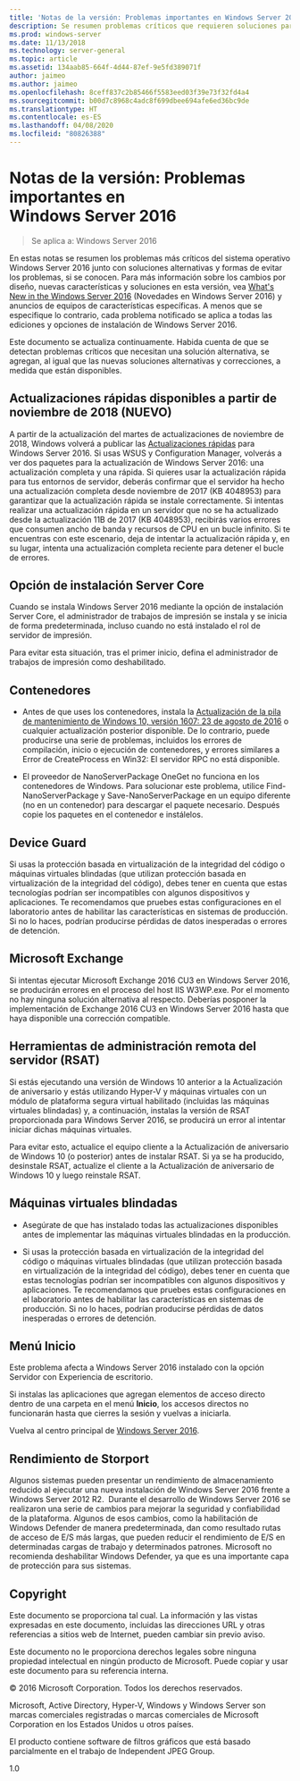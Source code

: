 ```yaml
---
title: 'Notas de la versión: Problemas importantes en Windows Server 2016'
description: Se resumen problemas críticos que requieren soluciones para evitar bloqueos, faltas de respuesta, errores de instalación o pérdida de datos.
ms.prod: windows-server
ms.date: 11/13/2018
ms.technology: server-general
ms.topic: article
ms.assetid: 134aab85-664f-4d44-87ef-9e5fd389071f
author: jaimeo
ms.author: jaimeo
ms.openlocfilehash: 8ceff837c2b85466f5583eed03f39e73f32fd4a4
ms.sourcegitcommit: b00d7c8968c4adc8f699dbee694afe6ed36bc9de
ms.translationtype: HT
ms.contentlocale: es-ES
ms.lasthandoff: 04/08/2020
ms.locfileid: "80826388"
---
```

# <a name="release-notes-important-issues-in-windows-server-2016"></a>Notas de la versión: Problemas importantes en Windows Server 2016

>Se aplica a: Windows Server 2016

En estas notas se resumen los problemas más críticos del sistema operativo Windows Server 2016 junto con soluciones alternativas y formas de evitar los problemas, si se conocen. Para más información sobre los cambios por diseño, nuevas características y soluciones en esta versión, vea [What's New in the Windows Server 2016](whats-new-in-windows-server-2016.md) (Novedades en Windows Server 2016) y anuncios de equipos de características específicas. A menos que se especifique lo contrario, cada problema notificado se aplica a todas las ediciones y opciones de instalación de Windows Server 2016.

Este documento se actualiza continuamente. Habida cuenta de que se detectan problemas críticos que necesitan una solución alternativa, se agregan, al igual que las nuevas soluciones alternativas y correcciones, a medida que están disponibles.

## <a name="express-updates-available-starting-in-november-2018-new"></a>Actualizaciones rápidas disponibles a partir de noviembre de 2018 (NUEVO)

A partir de la actualización del martes de actualizaciones de noviembre de 2018, Windows volverá a publicar las [Actualizaciones rápidas](express-updates.md) para Windows Server 2016. Si usas WSUS y Configuration Manager, volverás a ver dos paquetes para la actualización de Windows Server 2016: una actualización completa y una rápida. Si quieres usar la actualización rápida para tus entornos de servidor, deberás confirmar que el servidor ha hecho una actualización completa desde noviembre de 2017 (KB 4048953) para garantizar que la actualización rápida se instale correctamente. Si intentas realizar una actualización rápida en un servidor que no se ha actualizado desde la actualización 11B de 2017 (KB 4048953), recibirás varios errores que consumen ancho de banda y recursos de CPU en un bucle infinito. Si te encuentras con este escenario, deja de intentar la actualización rápida y, en su lugar, intenta una actualización completa reciente para detener el bucle de errores.

## <a name="server-core-installation-option"></a>Opción de instalación Server Core

[comment]: # (ID: 370, Remitente: amason; estado: firmado)

Cuando se instala Windows Server 2016 mediante la opción de instalación Server Core, el administrador de trabajos de impresión se instala y se inicia de forma predeterminada, incluso cuando no está instalado el rol de servidor de impresión.

Para evitar esta situación, tras el primer inicio, defina el administrador de trabajos de impresión como deshabilitado.

## <a name="containers"></a>Contenedores

[comment]: # (ID: 371; Remitente: taylorb; estado: firmado)
- Antes de que uses los contenedores, instala la [Actualización de la pila de mantenimiento de Windows 10, versión 1607: 23 de agosto de 2016](https://support.microsoft.com/kb/3176936) o cualquier actualización posterior disponible. De lo contrario, puede producirse una serie de problemas, incluidos los errores de compilación, inicio o ejecución de contenedores, y errores similares a Error de CreateProcess en Win32: El servidor RPC no está disponible.

[comment]: # (ID: 373; Remitente: plang; estado: firmado)
- El proveedor de NanoServerPackage OneGet no funciona en los contenedores de Windows. Para solucionar este problema, utilice Find-NanoServerPackage y Save-NanoServerPackage en un equipo diferente (no en un contenedor) para descargar el paquete necesario. Después copie los paquetes en el contenedor e instálelos.

## <a name="device-guard"></a>Device Guard

[comment]: # (ID: 369; Remitente: nirb; estado: firmado)
Si usas la protección basada en virtualización de la integridad del código o máquinas virtuales blindadas (que utilizan protección basada en virtualización de la integridad del código), debes tener en cuenta que estas tecnologías podrían ser incompatibles con algunos dispositivos y aplicaciones. Te recomendamos que pruebes estas configuraciones en el laboratorio antes de habilitar las características en sistemas de producción. Si no lo haces, podrían producirse pérdidas de datos inesperadas o errores de detención.

## <a name="microsoft-exchange"></a>Microsoft Exchange

[comment]: # (ID: 375; Remitente: wgries; estado: firmado)
Si intentas ejecutar Microsoft Exchange 2016 CU3 en Windows Server 2016, se producirán errores en el proceso del host IIS W3WP.exe. Por el momento no hay ninguna solución alternativa al respecto. Deberías posponer la implementación de Exchange 2016 CU3 en Windows Server 2016 hasta que haya disponible una corrección compatible.

## <a name="remote-server-administration-tools-rsat"></a>Herramientas de administración remota del servidor (RSAT)

[comment]: # (ID: 374; Remitente: ryanpu; estado: firmado)
Si estás ejecutando una versión de Windows 10 anterior a la Actualización de aniversario y estás utilizando Hyper-V y máquinas virtuales con un módulo de plataforma segura virtual habilitado (incluidas las máquinas virtuales blindadas) y, a continuación, instalas la versión de RSAT proporcionada para Windows Server 2016, se producirá un error al intentar iniciar dichas máquinas virtuales.

Para evitar esto, actualice el equipo cliente a la Actualización de aniversario de Windows 10 (o posterior) antes de instalar RSAT. Si ya se ha producido, desinstale RSAT, actualize el cliente a la Actualización de aniversario de Windows 10 y luego reinstale RSAT.

## <a name="shielded-virtual-machines"></a>Máquinas virtuales blindadas

[comment]: # (ID: 369; Remitente: nirb; estado: firmado)  
- Asegúrate de que has instalado todas las actualizaciones disponibles antes de implementar las máquinas virtuales blindadas en la producción.

- Si usas la protección basada en virtualización de la integridad del código o máquinas virtuales blindadas (que utilizan protección basada en virtualización de la integridad del código), debes tener en cuenta que estas tecnologías podrían ser incompatibles con algunos dispositivos y aplicaciones. Te recomendamos que pruebes estas configuraciones en el laboratorio antes de habilitar las características en sistemas de producción. Si no lo haces, podrían producirse pérdidas de datos inesperadas o errores de detención.

## <a name="start-menu"></a>Menú Inicio

[comment]: # (ID: 372; Remitente: samli; estado: firmado)
Este problema afecta a Windows Server 2016 instalado con la opción Servidor con Experiencia de escritorio.

Si instalas las aplicaciones que agregan elementos de acceso directo dentro de una carpeta en el menú **Inicio**, los accesos directos no funcionarán hasta que cierres la sesión y vuelvas a iniciarla.

Vuelva al centro principal de [Windows Server 2016](Windows-Server-2016.md).

## <a name="storport-performance"></a>Rendimiento de Storport

Algunos sistemas pueden presentar un rendimiento de almacenamiento reducido al ejecutar una nueva instalación de Windows Server 2016 frente a Windows Server 2012 R2.  Durante el desarrollo de Windows Server 2016 se realizaron una serie de cambios para mejorar la seguridad y confiabilidad de la plataforma. Algunos de esos cambios, como la habilitación de Windows Defender de manera predeterminada, dan como resultado rutas de acceso de E/S más largas, que pueden reducir el rendimiento de E/S en determinadas cargas de trabajo y determinados patrones. Microsoft no recomienda deshabilitar Windows Defender, ya que es una importante capa de protección para sus sistemas.  

## <a name="copyright"></a>Copyright

Este documento se proporciona tal cual. La información y las vistas expresadas en este documento, incluidas las direcciones URL y otras referencias a sitios web de Internet, pueden cambiar sin previo aviso.  

Este documento no le proporciona derechos legales sobre ninguna propiedad intelectual en ningún producto de Microsoft. Puede copiar y usar este documento para su referencia interna.  

&copy; 2016 Microsoft Corporation. Todos los derechos reservados.  

Microsoft, Active Directory, Hyper-V, Windows y Windows Server son marcas comerciales registradas o marcas comerciales de Microsoft Corporation en los Estados Unidos u otros países.  

El producto contiene software de filtros gráficos que está basado parcialmente en el trabajo de Independent JPEG Group.  

1.0
